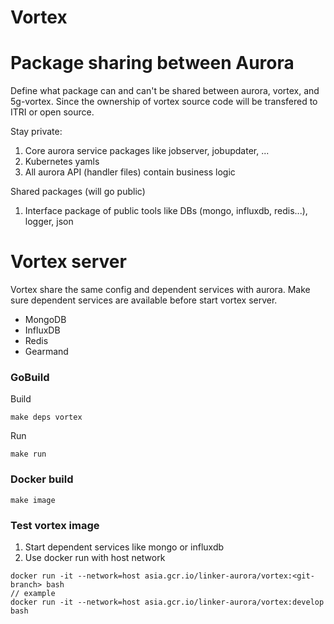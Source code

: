 Vortex
===

# Package sharing between Aurora

Define what package can and can't be shared between aurora, vortex, and 5g-vortex. Since the ownership of vortex source code will be transfered to ITRI or open source. 

Stay private:
1. Core aurora service packages like jobserver, jobupdater, ...
2. Kubernetes yamls
3. All aurora API (handler files) contain business logic

Shared packages (will go public)
1. Interface package of public tools like DBs (mongo, influxdb, redis...), logger, json

# Vortex server

Vortex share the same config and dependent services with aurora. Make sure dependent services are available before start vortex server.

- MongoDB
- InfluxDB
- Redis
- Gearmand

### GoBuild 

Build
```
make deps vortex
```

Run
```
make run
```

### Docker build

```
make image
```

### Test vortex image

1. Start dependent services like mongo or influxdb
2. Use docker run with host network

```
docker run -it --network=host asia.gcr.io/linker-aurora/vortex:<git-branch> bash
// example
docker run -it --network=host asia.gcr.io/linker-aurora/vortex:develop bash
```
